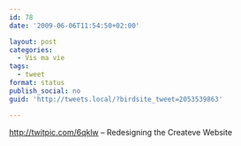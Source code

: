 ```yaml
---
id: 78
date: '2009-06-06T11:54:50+02:00'

layout: post
categories:
  - Vis ma vie
tags:
  - tweet
format: status
publish_social: no
guid: 'http://tweets.local/?birdsite_tweet=2053539863'

---
```


http://twitpic.com/6qklw – Redesigning the Createve Website